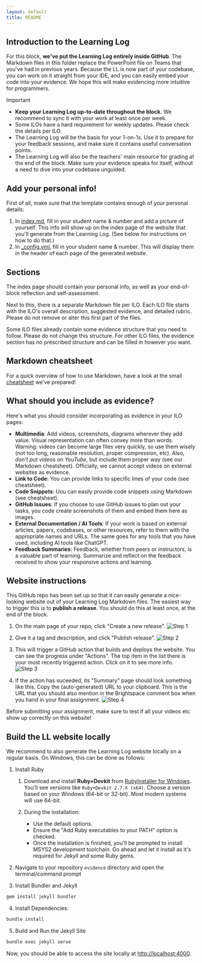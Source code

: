 ```yaml
---
layout: default
title: README
---
```


## Introduction to the Learning Log

For this block, **we've put the Learning Log entirely inside GitHub**. The Markdown files in this folder replace the PowerPoint file on Teams that you've had in previous years. 
Because the LL is now part of your codebase, you can work on it straight from your IDE, and you can easily embed your code into your evidence.
We hope this will make evidencing more intuitive for programmers. 

> [!IMPORTANT]
> * **Keep your Learning Log up-to-date throughout the block.** We recommend to sync it with your work at least once per week.
> * Some ILOs have a hard requirement for weekly updates. Please check the details per ILO.
> * The Learning Log will be the basis for your 1-on-1s. Use it to prepare for your feedback sessions, and make sure it contains useful conversation points.
> * The Learning Log will also be the teachers' main resource for grading at the end of the block. Make sure your evidence speaks for itself, without a need to dive into your codebase unguided. 

## Add your personal info!

First of all, make sure that the template contains enough of your personal details:

1. In [index.md](index.md), fill in your student name & number and add a picture of yourself. This info will show up on the index page of the website that you'll generate from the Learning Log. (See below for instructions on how to do that.)
2. In [_config.yml](_config.yml), fill in your student name & number. This will display them in the header of each page of the generated website.

## Sections

The index page should contain your personal info, as well as your end-of-block reflection and self-assessment.

Next to this, there is a separate Markdown file per ILO. 
Each ILO file starts with the ILO's overall description, suggested evidence, and detailed rubric. Please do not remove or alter this first part of the files.

Some ILO files already contain some evidence structure that you need to follow. Please do not change this structure.
For other ILO files, the evidence section has no prescribed structure and can be filled in however you want.

## Markdown cheatsheet

For a quick overview of how to use Markdown, have a look at the small [cheatsheet](cheatsheet.md) we've prepared!

## What should you include as evidence?

Here's what you should consider incorporating as evidence in your ILO pages:

- **Multimedia**: Add videos, screenshots, diagrams wherever they add value. Visual representation can often convey more than words. Warning: videos can become large files very quickly, so use them wisely (not too long, reasonable resolution, proper compression, etc). Also, *don't put videos on YouTube*, but include them proper way (see our Markdown cheatsheet). Officially, we cannot accept videos on external websites as evidence.
- **Link to Code**: You can provide links to specific lines of your code (see cheatsheet). 
- **Code Snippets**: Uou can easily provide code snippets using Markdown (see cheatsheet).
- **GitHub Issues**: If you choose to use GitHub issues to plan out your tasks, you code create screenshots of them and embed them here as images.
- **External Documentation / AI Tools**: If your work is based on external articles, papers, codebases, or other resources, refer to them with the appropriate names and URLs. The same goes for any tools that you have used, including AI tools like ChatGPT.
- **Feedback Summaries**: Feedback, whether from peers or instructors, is a valuable part of learning. Summarize and reflect on the feedback received to show your responsive actions and learning.

## Website instructions
This GitHub repo has been set up so that it can easily generate a nice-looking website out of your Learning Log Markdown files. 
The easiest way to trigger this is to **publish a release**. You should do this at least once, at the end of the block.

1. On the main page of your repo, click "Create a new release".
![Step 1](assets/media/github-page-instructions-1.png)

2. Give it a tag and description, and click "Publish release".
![Step 2](assets/media/github-page-instructions-2.png)

3. This will trigger a GitHub action that builds and deploys the website. You can see the progress under "Actions". The top item in the list there is your most recently triggered action. Click on it to see more info.
![Step 3](assets/media/github-page-instructions-3.png)

4. If the action has suceeded, its "Summary" page should look something like this. Copy the (auto-generated) URL to your clipboard. This is the URL that you should also mention in the Brightspace comment box when you hand in your final assignment.
![Step 4](assets/media/github-page-instructions-4.png)

Before submitting your assignment, make sure to test if all your videos etc show up correctly on this website!

## Build the LL website locally

We recommend to also generate the Learning Log website locally on a regular basis.
On Windows, this can be done as follows:

1. Install Ruby
    1. Download and install **Ruby+Devkit** from [RubyInstaller for Windows](https://rubyinstaller.org/). You'll see versions like `Ruby+Devkit 2.7.X (x64)`. Choose a version based on your Windows (64-bit or 32-bit). Most modern systems will use 64-bit.

    2. During the installation:
        - Use the default options.
        - Ensure the "Add Ruby executables to your PATH" option is checked.
        - Once the installation is finished, you'll be prompted to install MSYS2 development toolchain. Go ahead and let it install as it's required for Jekyll and some Ruby gems.

2. Navigate to your repository `evidence` directory and open the terminal/command prompt 
3. Install Bundler and Jekyll
```bash
gem install jekyll bundler
```
4. Install Dependencies:
```bash
bundle install
```
5. Build and Run the Jekyll Site
```bash
bundle exec jekyll serve
```

Now, you should be able to access the site locally at [http://localhost:4000](http://localhost:4000).
